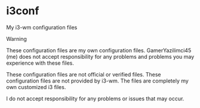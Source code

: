 # i3conf
My i3-wm configuration files
> [!WARNING]
These configuration files are my own configuration files. GamerYazilimci45 (me) does not accept responsibility for any problems and problems you may experience with these files. 

These configuration files are not official or verified files.  These configuration files are not provided by i3-wm. The files are completely my own customized i3 files. 

I do not accept responsibility for any problems or issues that may occur.

